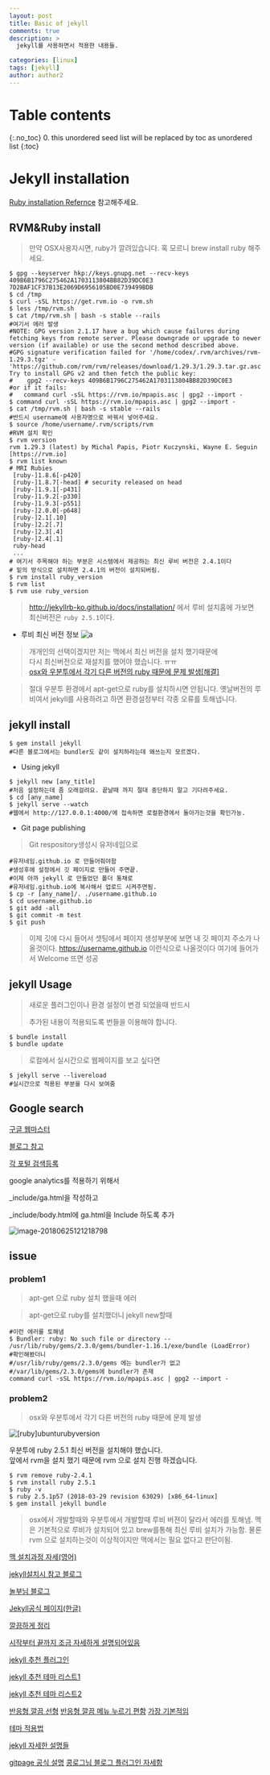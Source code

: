 ```yaml
---
layout: post
title: Basic of jekyll
comments: true
description: >
  jekyll를 사용하면서 적용한 내용들.

categories: [linux]
tags: [jekyll]
author: author2
---
```

# Table contents
{:.no_toc}
0. this unordered seed list will be replaced by toc as unordered list
{:toc}
# Jekyll installation

[Ruby installation Refernce](https://www.ruby-lang.org/ko/documentation/installation/)
참고해주세요.


## RVM&Ruby install
>만약 OSX사용자시면, ruby가 깔려있습니다. 혹 모르니 brew install ruby 해주세요.  
```shell
$ gpg --keyserver hkp://keys.gnupg.net --recv-keys 409B6B1796C275462A1703113804BB82D39DC0E3 7D2BAF1CF37B13E2069D6956105BD0E739499BDB
$ cd /tmp
$ curl -sSL https://get.rvm.io -o rvm.sh
$ less /tmp/rvm.sh
$ cat /tmp/rvm.sh | bash -s stable --rails
#여기서 에러 발생
#NOTE: GPG version 2.1.17 have a bug which cause failures during fetching keys from remote server. Please downgrade or upgrade to newer version (if available) or use the second method described above.
#GPG signature verification failed for '/home/codex/.rvm/archives/rvm-1.29.3.tgz' - 'https://github.com/rvm/rvm/releases/download/1.29.3/1.29.3.tar.gz.asc'! Try to install GPG v2 and then fetch the public key:
#    gpg2 --recv-keys 409B6B1796C275462A1703113804BB82D39DC0E3
#or if it fails:
#   command curl -sSL https://rvm.io/mpapis.asc | gpg2 --import -
$ command curl -sSL https://rvm.io/mpapis.asc | gpg2 --import -
$ cat /tmp/rvm.sh | bash -s stable --rails
#반드시 username에 사용자명으로 바꿔서 넣어주세요.
$ source /home/username/.rvm/scripts/rvm
#RVM 설치 확인
$ rvm version
rvm 1.29.3 (latest) by Michal Papis, Piotr Kuczynski, Wayne E. Seguin [https://rvm.io]
$ rvm list known
# MRI Rubies
 [ruby-]1.8.6[-p420]
 [ruby-]1.8.7[-head] # security released on head
 [ruby-]1.9.1[-p431]
 [ruby-]1.9.2[-p330]
 [ruby-]1.9.3[-p551]
 [ruby-]2.0.0[-p648]
 [ruby-]2.1[.10]
 [ruby-]2.2[.7]
 [ruby-]2.3[.4]
 [ruby-]2.4[.1]
 ruby-head
 ...
# 여기서 주목해야 하는 부분은 시스템에서 제공하는 최신 루비 버전은 2.4.1이다
# 밑의 방식으로 설치하면 2.4.1의 버전이 설치되버림.
$ rvm install ruby_version
$ rvm list
$ rvm use ruby_version
```
>http://jekyllrb-ko.github.io/docs/installation/ 에서 루비 설치홈에 가보면 최신버전은
>`ruby 2.5.1`이다.  
* 루비 최신 버전 정보
![a](https://raw.githubusercontent.com/ehdwn1991/Ubuntu/master/assets/a.png)


>개개인의 선택이겠지만 저는 맥에서 최신 버전을 설치 했기때문에  
>다시 최신버전으로 재설치를 했어야 했습니다. ㅠㅠ  
>[osx와 우분투에서 각기 다른 버전의 ruby 때문에 문제 발생[해결]](#problem1)

>절대 우분투 환경에서 apt-get으로 ruby를 설치하시면 안됩니다.
>옛날버전의 루비여서 jekyll를 사용하려고 하면 환경설정부터 각종 오류를 토해냅니다.



## jekyll install

```shell
$ gem install jekyll
#다른 블로그에서는 bundler도 같이 설치하라는데 왜쓰는지 모르겠다.
```

* Using jekyll
```shell
$ jekyll new [any_title]
#처음 설정하는데 좀 오래걸려요. 끝날때 까지 절대 중단하지 말고 기다려주세요.
$ cd [any_name]
$ jekyll serve --watch
#웹에서 http://127.0.0.1:4000/에 접속하면 로컬환경에서 돌아가는것을 확인가능.
```

* Git page publishing
> Git respository생성시 유저네임으로
```shell
#유저네임.github.io 로 만들어줘야함
#생성후에 설정에서 깃 페이지로 만들어 주면끝.
#이제 아까 jekyll 로 만들었던 폴더 통채로
#유저네임.github.io에 복사해서 업로드 시켜주면됨.
$ cp -r [any_name]/. ./username.github.io
$ cd username.github.io
$ git add -all
$ git commit -m test
$ git push
```
> 이제 깃에 다시 들어서 셋팅에서 페이지 생성부분에 보면
> 내 깃 페이지 주소가 나올것이다.
> https://username.github.io 이런식으로 나올것이다 여기에 들어가서
> Welcome 뜨면 성공  



## jekyll Usage

> 새로운 플러그인이나 환경 설정이 변경 되었을때 반드시  
>
> 추가된 내용이 적용되도록 번들을 이용해야 합니다.

```shell
$ bundle install
$ bundle update
```

> 로컬에서 실시간으로 웹페이지를 보고 싶다면

```shell
$ jekyll serve --livereload
#실시간으로 적용된 부분을 다시 보여줌
```

## Google search

[구글 웹마스터](https://www.google.com/webmasters/tools/home?hl=ko)

[블로그 참고](https://wayhome25.github.io/etc/2017/02/20/google-search-sitemap-jekyll/)

[각 포털 검색등록](http://jinyongjeong.github.io/2017/01/13/blog_make_searched/)

google analytics를 적용하기 위해서 

_include/ga.html을 작성하고

_include/body.html에 ga.html을 Include 하도록 추가

![image-20180625121218798](assets/image-20180625121218798.png)

## issue

### problem1

>apt-get 으로  ruby 설치 했을때 에러

> apt-get으로 ruby를 설치했더니
> jekyll new할때
```shell
#이런 에러를 토해냄
$ Bundler: ruby: No such file or directory --   
/usr/lib/ruby/gems/2.3.0/gems/bundler-1.16.1/exe/bundle (LoadError)
#확인해봤더니
#/usr/lib/ruby/gems/2.3.0/gems 에는 bundler가 없고
#/var/lib/gems/2.3.0/gems에 bundler가 존재
command curl -sSL https://rvm.io/mpapis.asc | gpg2 --import -
```

### problem2

>osx와 우분투에서 각기 다른 버전의 ruby 때문에 문제 발생

![[ruby]ubunturubyversion](https://github.com/ehdwn1991/Ubuntu/tree/master/assets/[ruby]ubunturubyversion.png)

우분투에 ruby 2.5.1 최신 버전을 설치해야 했습니다.  
앞에서 rvm을 설치 했기 때문에 rvm 으로 설치 진행 하겠습니다.
```shell
$ rvm remove ruby-2.4.1
$ rvm install ruby 2.5.1
$ ruby -v
$ ruby 2.5.1p57 (2018-03-29 revision 63029) [x86_64-linux]
$ gem install jekyll bundle
```

> osx에서 개발할때와 우분투에서 개발할때 루비 버젼이 달라서 에러를 토해냄.
> 맥은 기본적으로 루비가 설치되어 있고 brew를통해 최신 루비 설치가 가능함.
> 물론 rvm 으로 설치하는것이 이상적이지만 맥에서는 필요 없다고 판단이됨.


[맥 설치과정 자세(영어)](https://programminghistorian.org/lessons/building-static-sites-with-jekyll-github-pages)

[jekyll설치시 참고 블로그](https://xho95.github.io/blog/github/pages/jekyll/minima/theme/2017/03/04/Jekyll-Blog-with-Minima.html)

[놀부님 블로그](https://nolboo.kim/blog/2013/10/15/free-blog-with-github-jekyll/)

[Jekyll공식 페이지(한글)](http://jekyllrb-ko.github.io/)

[깔끔하게 정리](http://tech.kakao.com/2016/07/07/tech-blog-story/)

[시작부터 끝까지 조금 자세하게 설명되어있음](http://lawfully.kr/smart/jekyll.html#html-css-%EC%9E%90%EB%B0%94%EC%8A%A4%ED%81%AC%EB%A6%BD%ED%8A%B8-%ED%99%88%ED%8E%98%EC%9D%B4%EC%A7%80%EC%9D%98-%EA%B8%B0%EB%B3%B8)

[jekyll 추천 플러그인](http://xdesigns.net/2018/02/10-must-have-free-plugins-for-jekyll/)

[jekyll 추천 테마 리스트1](http://xdesigns.net/2016/04/jekyll-themes/)

[jekyll 추천 테마 리스트2](https://www.quora.com/What-are-the-best-Jekyll-themes?utm_medium=organic&utm_source=google_rich_qa&utm_campaign=google_rich_qa)





[반응형 깔끔 선형](https://github.com/CloudCannon/hydra-jekyll-template)
[반응형 깔끔 메뉴 누르기 편함](https://qwtel.com/hydejack/)
[가장 기본적임](https://chrisbobbe.github.io/jekyll-theme-prologue/)

[테마 적용법](https://junhobaik.github.io/jekyll-apply-theme/)

[jekyll 자세한 설명들](https://programminghistorian.org/lessons/building-static-sites-with-jekyll-github-pages)

[gitpage 공식 설명](https://help.github.com/categories/github-pages-basics/)
[콩로그님 블로그 플러그인 자세함](http://my2kong.net/2016/07/07/jekyll-blogging-theme/)